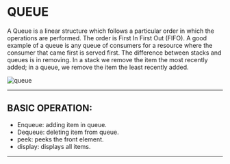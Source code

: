 # QUEUE
A Queue is a linear structure which follows a particular order in which the operations are performed. The order is First In First Out (FIFO).
A good example of a queue is any queue of consumers for a resource where the consumer that came first is served first. The difference between
stacks and queues is in removing. In a stack we remove the item the most recently added; in a queue, we remove the item the least recently 
added.

![queue](https://user-images.githubusercontent.com/88899542/130332585-d726c834-93d9-4fe1-8013-0ef50b1cff61.png)
___

## BASIC OPERATION:
- Enqueue: adding item in queue.
- Dequeue: deleting item from queue.
- peek: peeks the front element.
- display: displays all items.

___

